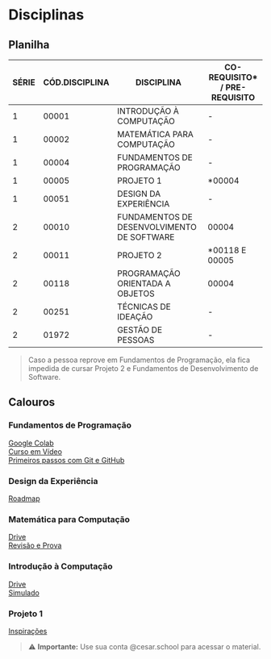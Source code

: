 # Disciplinas
## Planilha
| SÉRIE | CÓD.DISCIPLINA | DISCIPLINA                              | CO-REQUISITO* / PRE-REQUISITO |
|-------|-----------------|-----------------------------------------|-------------------------------|
| 1     | 00001           | INTRODUÇÃO À COMPUTAÇÃO                 | -                             |
| 1     | 00002           | MATEMÁTICA PARA COMPUTAÇÃO               | -                             |
| 1     | 00004           | FUNDAMENTOS DE PROGRAMAÇÃO               | -                             |
| 1     | 00005           | PROJETO 1                                | *00004                         |
| 1     | 00051           | DESIGN DA EXPERIÊNCIA                    | -                             |
| 2     | 00010           | FUNDAMENTOS DE DESENVOLVIMENTO DE SOFTWARE | 00004                     |
| 2     | 00011           | PROJETO 2                                | *00118 E 00005                |
| 2     | 00118           | PROGRAMAÇÃO ORIENTADA A OBJETOS          | 00004                         |
| 2     | 00251           | TÉCNICAS DE IDEAÇÃO                      | -                             |
| 2     | 01972           | GESTÃO DE PESSOAS                        | -                             |
> Caso a pessoa reprove em Fundamentos de Programação, ela fica impedida de cursar Projeto 2 e Fundamentos de Desenvolvimento de Software.
## Calouros
### Fundamentos de Programação
[Google Colab](https://colab.research.google.com/drive/1jowZ0SQXZ5he38HO81nUhiNdwU29dYUk?usp=sharing) </br>
[Curso em Vídeo](https://www.youtube.com/watch?v=S9uPNppGsGo&list=PLHz_AreHm4dlKP6QQCekuIPky1CiwmdI6) </br>
[Primeiros passos com Git e GitHub](https://rogerdudler.github.io/git-guide/index.pt_BR.html) </br>
### Design da Experiência
[Roadmap](https://docs.google.com/document/d/1pMejO8Amunt0otSO5GJw57J7IPZQkL_ajXSdJM1jMPE/edit?usp=sharing) </br>
### Matemática para Computação
[Drive](guide/drive.md) </br>
[Revisão e Prova](https://drive.google.com/drive/u/1/folders/1-jvlLzM3-iLVhrW_YhzZzDGQK37e-6eL) </br>
### Introdução à Computação
[Drive](guide/drive.md) </br>
[Simulado](https://drive.google.com/drive/u/1/folders/1vr-netTcrhvVBN63EI1fT41eS-HtEi33) </br>
### Projeto 1  
[Inspirações](guide/projects.md) </br>
> :warning: **Importante:** Use sua conta @cesar.school para acessar o material.
